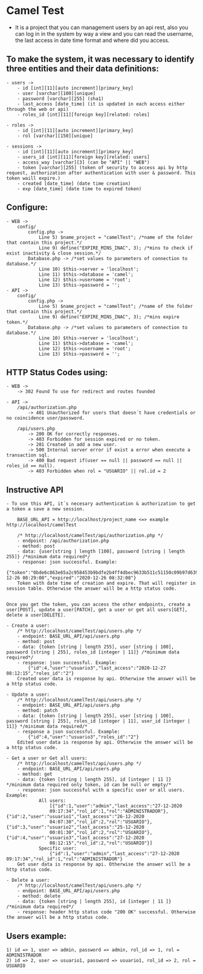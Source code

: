 # Camel Test

- It is a project that you can management users by an api rest, also you can log in in the system by way a view and 
you can read the username, the last access in date time format and where did you access.

## To make the system, it was necessary to identify three entities and their data definitions:
		
	- users -> 
		- id [int][11][auto increment][primary_key]
		- user [varchar][100][unique]
		- password [varchar][255] (sha1)
		- last_access [date_time] (it is updated in each access either through the web or api)
		- roles_id [int][11][foreign key][related: roles]

	- roles ->
		- id [int][11][auto increment][primary_key]
		- rol [varchar][150][unique]

	- sessions ->
		- id [int][11][auto increment][primary_key]
		- users_id [int][11][foreign key][related: users]
		- access_way [varchar][3] (can be "API" || "WEB")
		- token [varchar][255] (token of security to access api by http request, authorization after authentication with user & password. This token waill expire.)
		- created [date_time] (date time creation)
		- exp [date_time] (date time to expired token)

## Configure:
	- WEB ->
		config/
			config.php ->
				Line 5) $name_project = "camelTest"; /*name of the folder that contain this project.*/
				Line 9) define("EXPIRE_MINS_INAC", 3); /*mins to check if exist inactivity & close session.*/
			Database.php -> /*set values to parameters of connection to database.*/
				Line 10) $this->server = 'localhost';
        		Line 11) $this->database = 'camel';
        		Line 12) $this->username = 'root';
        		Line 13) $this->password = '';
	- API ->
		config/
			config.php ->
				Line 5) $name_project = "camelTest"; /*name of the folder that contain this project.*/
				Line 9) define("EXPIRE_MINS_INAC", 3); /*mins expire token.*/
			Database.php -> /*set values to parameters of connection to database.*/
				Line 10) $this->server = 'localhost';
        		Line 11) $this->database = 'camel';
        		Line 12) $this->username = 'root';
        		Line 13) $this->password = '';
## HTTP Status Codes using:
	- WEB ->
		-> 302 Found To use for redirect and routes founded

	- API ->
		/api/authorization.php
			-> 401 Unauthorized for users that doesn´t have credentials or no coincidence user/password.

		/api/users.php
			-> 200 OK for correctly responses.	
			-> 403 Forbidden for sessión expired or no token.
			-> 201 Created in add a new user.
			-> 500 Internal server error if exist a error when execute a transaction sql.
			-> 400 Bad request if(user == null || password == null || roles_id == null).
			-> 403 Forbidden when rol = "USUARIO" || rol.id = 2	

## Instructive API

	- To use this API, it´s necesary authentication & authorization to get a token a save a new session.

		BASE_URL_API = http://localhost/project_name <=> example http://localhost/camelTest

		/* http://localhost/camelTest/api/authorization.php */
		- endpoint: /api/authorization.php
		- method: post
		- data: {user[string | length [100], password [string | length 255]} /*minimum data required*/
		- response: json successful. Example: 
			{"token":"0bde6c863e65a2c958453b9bdfe2b4ff4dbec9633b511c51150c09b97d6392f6","created":"2020-12-26 08:29:08","expired":"2020-12-26 08:32:08"}
	 	Token with date time of creation and expire. That will register in session table. Otherwise the answer will be a http status code.

	
	Once you get the token, you can access the other endpoints, create a user[POST], update a user[PATCH], get a user or get all users[GET], delete a user[DELETE].

	- Create a user:
		/* http://localhost/camelTest/api/users.php */
		- endpoint: BASE_URL_API/api/users.php
		- method: post
		- data: {token [string | length 255], user [string | 100], password [string | 255], roles_id [integer | 11]} /*minimum data required*/
		- response: json successful. Example: 
			{"id":4,"user":"usuario3","last_access":"2020-12-27 08:12:15","roles_id":"2"} 
		Created user data is response by api. Otherwise the answer will be a http status code.

	- Update a user:
		/* http://localhost/camelTest/api/users.php */
		- endpoint: BASE_URL_API/api/users.php
		- method: patch
		- data: {token [string | length 255], user [string | 100], password [string | 255], roles_id [integer | 11], user_id [integer | 11]} */minimum data required/*
		- response a json successful. Example: 
			{"id":4,"user":"usuario3","roles_id":"2"}
		Edited user data is response by api. Otherwise the answer will be a http status code.

	- Get a user or Get all users:
		/* http://localhost/camelTest/api/users.php */
		- endpoint: BASE_URL_API/api/users.php
		- method: get
		- data: {token [string | length 255], id [integer | 11 ]} */minimum data required only token, id can be null or empty/*
		- response: json successful with a specific user or all users. Example:
				All users:
					[{"id":1,"user":"admin","last_access":"27-12-2020
					09:17:34","rol_id":1,"rol":"ADMINISTRADOR"},{"id":2,"user":"usuario1","last_access":"26-12-2020
					04:07:30","rol_id":2,"rol":"USUARIO"},{"id":3,"user":"usuario2","last_access":"25-12-2020
					00:01:30","rol_id":2,"rol":"USUARIO"},{"id":4,"user":"usuario3","last_access":"27-12-2020
					08:12:15","rol_id":2,"rol":"USUARIO"}]
				Specific user:
					{"id":1,"user":"admin","last_access":"27-12-2020 09:17:34","rol_id":1,"rol":"ADMINISTRADOR"}
		Get user data is response by api. Otherwise the answer will be a http status code.
	
	- Delete a user:
		/* http://localhost/camelTest/api/users.php */
		- endpoint: BASE_URL_API/api/users.php
		- method: delete
		- data: {token [string | length 255], id [integer | 11 ]} /*minimum data required*/
		- response: header http status code "200 OK" successful. Otherwise the answer will be a http status code.

	
## Users example:
	1) id => 1, user => admin, password => admin, rol_id => 1, rol = ADMINISTRADOR
	2) id => 2, user => usuario1, password => usuario1, rol_id => 2, rol = USUARIO